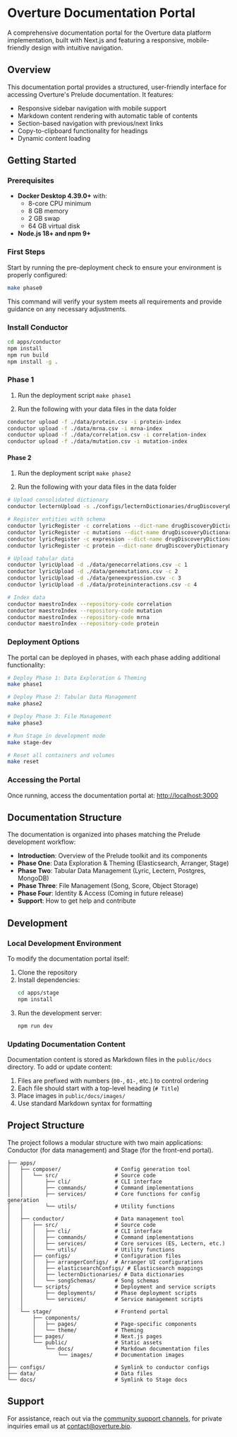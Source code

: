 # Overture Documentation Portal

A comprehensive documentation portal for the Overture data platform implementation, built with Next.js and featuring a responsive, mobile-friendly design with intuitive navigation.

## Overview

This documentation portal provides a structured, user-friendly interface for accessing Overture's Prelude documentation. It features:

- Responsive sidebar navigation with mobile support
- Markdown content rendering with automatic table of contents
- Section-based navigation with previous/next links
- Copy-to-clipboard functionality for headings
- Dynamic content loading

## Getting Started

### Prerequisites

- **Docker Desktop 4.39.0+** with:
  - 8-core CPU minimum
  - 8 GB memory
  - 2 GB swap
  - 64 GB virtual disk
- **Node.js 18+ and npm 9+**

### First Steps

Start by running the pre-deployment check to ensure your environment is properly configured:

```bash
make phase0
```

This command will verify your system meets all requirements and provide guidance on any necessary adjustments.

### Install Conductor

```bash
cd apps/conductor
npm install
npm run build
npm install -g .
```

### Phase 1

1. Run the deployment script `make phase1`

2. Run the following with your data files in the data folder

```bash
conductor upload -f ./data/protein.csv -i protein-index
conductor upload -f ./data/mrna.csv -i mrna-index
conductor upload -f ./data/correlation.csv -i correlation-index
conductor upload -f ./data/mutation.csv -i mutation-index
```

#### Phase 2

1. Run the deployment script `make phase2`

2. Run the following with your data files in the data folder

```bash
# Upload consolidated dictionary
conductor lecternUpload -s ./configs/lecternDictionaries/drugDiscoveryDictionaryV2.json

# Register entities with schema
conductor lyricRegister -c correlations --dict-name drugDiscoveryDictionary -v 1.0 -e genecorrelations
conductor lyricRegister -c mutations --dict-name drugDiscoveryDictionary -v 1.0 -e genemutations
conductor lyricRegister -c expression --dict-name drugDiscoveryDictionary -v 1.0 -e geneexpression
conductor lyricRegister -c protein --dict-name drugDiscoveryDictionary -v 1.0 -e proteininteractions

# Upload tabular data
conductor lyricUpload -d ./data/genecorrelations.csv -c 1
conductor lyricUpload -d ./data/genemutations.csv -c 2
conductor lyricUpload -d ./data/geneexpression.csv -c 3
conductor lyricUpload -d ./data/proteininteractions.csv -c 4

# Index data
conductor maestroIndex --repository-code correlation
conductor maestroIndex --repository-code mutation
conductor maestroIndex --repository-code mrna
conductor maestroIndex --repository-code protein
```

### Deployment Options

The portal can be deployed in phases, with each phase adding additional functionality:

```bash
# Deploy Phase 1: Data Exploration & Theming
make phase1

# Deploy Phase 2: Tabular Data Management
make phase2

# Deploy Phase 3: File Management
make phase3

# Run Stage in development mode
make stage-dev

# Reset all containers and volumes
make reset
```

### Accessing the Portal

Once running, access the documentation portal at: [http://localhost:3000](http://localhost:3000)

## Documentation Structure

The documentation is organized into phases matching the Prelude development workflow:

- **Introduction**: Overview of the Prelude toolkit and its components
- **Phase One**: Data Exploration & Theming (Elasticsearch, Arranger, Stage)
- **Phase Two**: Tabular Data Management (Lyric, Lectern, Postgres, MongoDB)
- **Phase Three**: File Management (Song, Score, Object Storage)
- **Phase Four**: Identity & Access (Coming in future release)
- **Support**: How to get help and contribute

## Development

### Local Development Environment

To modify the documentation portal itself:

1. Clone the repository
2. Install dependencies:
   ```bash
   cd apps/stage
   npm install
   ```
3. Run the development server:
   ```bash
   npm run dev
   ```

### Updating Documentation Content

Documentation content is stored as Markdown files in the `public/docs` directory. To add or update content:

1. Files are prefixed with numbers (`00-`, `01-`, etc.) to control ordering
2. Each file should start with a top-level heading (`# Title`)
3. Place images in `public/docs/images/`
4. Use standard Markdown syntax for formatting

## Project Structure

The project follows a modular structure with two main applications: Conductor (for data management) and Stage (for the front-end portal).

```
├── apps/
│   ├── composer/                 # Config generation tool
│   │   └── src/                  # Source code
│   │       ├── cli/              # CLI interface
│   │       ├── commands/         # Command implementations
│   │       ├── services/         # Core functions for config generation
│   │       └── utils/            # Utility functions
│   │
│   ├── conductor/                # Data management tool
│   │   ├── src/                  # Source code
│   │   │   ├── cli/              # CLI interface
│   │   │   ├── commands/         # Command implementations
│   │   │   ├── services/         # Core services (ES, Lectern, etc.)
│   │   │   └── utils/            # Utility functions
│   │   ├── configs/              # Configuration files
│   │   │   ├── arrangerConfigs/  # Arranger UI configurations
│   │   │   ├── elasticsearchConfigs/ # Elasticsearch mappings
│   │   │   ├── lecternDictionaries/ # Data dictionaries
│   │   │   └── songSchemas/      # Song schemas
│   │   └── scripts/              # Deployment and service scripts
│   │       ├── deployments/      # Phase deployment scripts
│   │       └── services/         # Service management scripts
│   │
│   └── stage/                    # Frontend portal
│       ├── components/
│       │   ├── pages/            # Page-specific components
│       │   └── theme/            # Theming
│       ├── pages/                # Next.js pages
│       └── public/               # Static assets
│           └── docs/             # Markdown documentation files
│               └── images/       # Documentation images
│
├── configs/                      # Symlink to conductor configs
├── data/                         # Data files
└── docs/                         # Symlink to Stage docs
```

## Support

For assistance, reach out via the [community support channels](https://docs.overture.bio/community/support), for private inquiries email us at [contact@overture.bio](mailto:contact@overture.bio).
